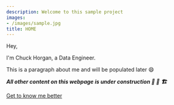 ```yaml
---
description: Welcome to this sample project
images:
- /images/sample.jpg
title: HOME
---
```


Hey,

I'm Chuck Horgan, a Data Engineer.

This is a paragraph about me and will be populated later :smile:

_**All other content on this webpage is under construction :construction: :construction_worker: :building_construction:**_

[Get to know me better](/about "Get to know me better")